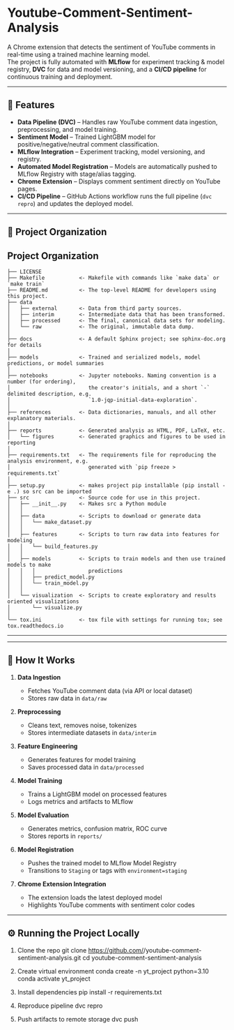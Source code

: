 # Youtube-Comment-Sentiment-Analysis

A Chrome extension that detects the sentiment of YouTube comments in real-time using a trained machine learning model.  
The project is fully automated with **MLflow** for experiment tracking & model registry, **DVC** for data and model versioning, and a **CI/CD pipeline** for continuous training and deployment.

---

## 📌 Features

- **Data Pipeline (DVC)** – Handles raw YouTube comment data ingestion, preprocessing, and model training.
- **Sentiment Model** – Trained LightGBM model for positive/negative/neutral comment classification.
- **MLflow Integration** – Experiment tracking, model versioning, and registry.
- **Automated Model Registration** – Models are automatically pushed to MLflow Registry with stage/alias tagging.
- **Chrome Extension** – Displays comment sentiment directly on YouTube pages.
- **CI/CD Pipeline** – GitHub Actions workflow runs the full pipeline (`dvc repro`) and updates the deployed model.

---

## 📂 Project Organization



Project Organization
------------

    ├── LICENSE
    ├── Makefile           <- Makefile with commands like `make data` or `make train`
    ├── README.md          <- The top-level README for developers using this project.
    ├── data
    │   ├── external       <- Data from third party sources.
    │   ├── interim        <- Intermediate data that has been transformed.
    │   ├── processed      <- The final, canonical data sets for modeling.
    │   └── raw            <- The original, immutable data dump.
    │
    ├── docs               <- A default Sphinx project; see sphinx-doc.org for details
    │
    ├── models             <- Trained and serialized models, model predictions, or model summaries
    │
    ├── notebooks          <- Jupyter notebooks. Naming convention is a number (for ordering),
    │                         the creator's initials, and a short `-` delimited description, e.g.
    │                         `1.0-jqp-initial-data-exploration`.
    │
    ├── references         <- Data dictionaries, manuals, and all other explanatory materials.
    │
    ├── reports            <- Generated analysis as HTML, PDF, LaTeX, etc.
    │   └── figures        <- Generated graphics and figures to be used in reporting
    │
    ├── requirements.txt   <- The requirements file for reproducing the analysis environment, e.g.
    │                         generated with `pip freeze > requirements.txt`
    │
    ├── setup.py           <- makes project pip installable (pip install -e .) so src can be imported
    ├── src                <- Source code for use in this project.
    │   ├── __init__.py    <- Makes src a Python module
    │   │
    │   ├── data           <- Scripts to download or generate data
    │   │   └── make_dataset.py
    │   │
    │   ├── features       <- Scripts to turn raw data into features for modeling
    │   │   └── build_features.py
    │   │
    │   ├── models         <- Scripts to train models and then use trained models to make
    │   │   │                 predictions
    │   │   ├── predict_model.py
    │   │   └── train_model.py
    │   │
    │   └── visualization  <- Scripts to create exploratory and results oriented visualizations
    │       └── visualize.py
    │
    └── tox.ini            <- tox file with settings for running tox; see tox.readthedocs.io


--------


---

## 🚀 How It Works

1. **Data Ingestion**  
   - Fetches YouTube comment data (via API or local dataset)  
   - Stores raw data in `data/raw`  

2. **Preprocessing**  
   - Cleans text, removes noise, tokenizes  
   - Stores intermediate datasets in `data/interim`  

3. **Feature Engineering**  
   - Generates features for model training  
   - Saves processed data in `data/processed`  

4. **Model Training**  
   - Trains a LightGBM model on processed features  
   - Logs metrics and artifacts to MLflow  

5. **Model Evaluation**  
   - Generates metrics, confusion matrix, ROC curve  
   - Stores reports in `reports/`  

6. **Model Registration**  
   - Pushes the trained model to MLflow Model Registry  
   - Transitions to `Staging` or tags with `environment=staging`  

7. **Chrome Extension Integration**  
   - The extension loads the latest deployed model  
   - Highlights YouTube comments with sentiment color codes  

---

## ⚙️ Running the Project Locally

 1. Clone the repo
git clone https://github.com/<your-username>/youtube-comment-sentiment-analysis.git
cd youtube-comment-sentiment-analysis

 2. Create virtual environment
conda create -n yt_project python=3.10
conda activate yt_project

 3. Install dependencies
pip install -r requirements.txt
 
4. Reproduce pipeline
dvc repro

5. Push artifacts to remote storage
dvc push
